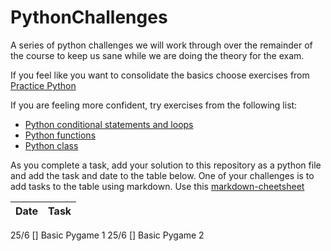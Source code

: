 # PythonChallenges
A series of python challenges we will work through over the remainder of the course to keep us sane while we are doing the theory for the exam.

If you feel like you want to consolidate the basics choose exercises from [Practice Python](https://www.practicepython.org)

If you are feeling more confident, try exercises from the following list:
* [Python conditional statements and loops](https://www.w3resource.com/python-exercises/python-conditional-statements-and-loop-exercises.php)
* [Python functions](https://www.w3resource.com/python-exercises/python-functions-exercises.php)
* [Python class](https://www.w3resource.com/python-exercises/class-exercises/index.php)

As you complete a task, add your solution to this repository as a python file and add the task and date to the table below. One of your challenges is to add tasks to the table using markdown. Use this [markdown-cheetsheet](https://guides.github.com/pdfs/markdown-cheatsheet-online.pdf)

Date | Task    
------------ | ------------
25/6  []  Basic Pygame 1
25/6  []  Basic Pygame 2
